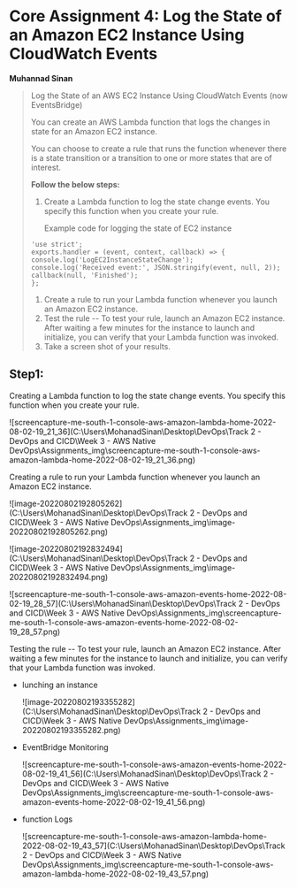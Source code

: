# Core Assignment 4: Log the State of an Amazon EC2 Instance Using CloudWatch Events

**Muhannad Sinan**





> Log the State of an AWS EC2 Instance Using CloudWatch Events (now EventsBridge)
>
> You can create an AWS Lambda function that logs the changes in state for an Amazon EC2 instance.
>
> You can choose to create a rule that runs the function whenever there is a state transition or a transition to one or more states that are of interest.
>
> **Follow the below steps:**
>
> 1. Create a Lambda function to log the state change events. You specify this function when you create your rule.
>
>    Example code for logging the state of EC2 instance
>
> ```
> 'use strict';
> exports.handler = (event, context, callback) => {
> console.log('LogEC2InstanceStateChange');
> console.log('Received event:', JSON.stringify(event, null, 2));
> callback(null, 'Finished');
> };
> ```
>
> 1. Create a rule to run your Lambda function whenever you launch an Amazon EC2 instance.
> 2. Test the rule -- To test your rule, launch an Amazon EC2 instance. After waiting a few minutes for the instance to launch and initialize, you can verify that your Lambda function was invoked.
> 3. Take a screen shot of your results.

## Step1:

Creating a Lambda function to log the state change events. You specify this function when you create your rule.

![screencapture-me-south-1-console-aws-amazon-lambda-home-2022-08-02-19_21_36](C:\Users\MohanadSinan\Desktop\DevOps\Track 2 - DevOps and CICD\Week 3 - AWS Native DevOps\Assignments\_img\screencapture-me-south-1-console-aws-amazon-lambda-home-2022-08-02-19_21_36.png)

Creating a rule to run your Lambda function whenever you launch an Amazon EC2 instance.

![image-20220802192805262](C:\Users\MohanadSinan\Desktop\DevOps\Track 2 - DevOps and CICD\Week 3 - AWS Native DevOps\Assignments\_img\image-20220802192805262.png)

![image-20220802192832494](C:\Users\MohanadSinan\Desktop\DevOps\Track 2 - DevOps and CICD\Week 3 - AWS Native DevOps\Assignments\_img\image-20220802192832494.png)

![screencapture-me-south-1-console-aws-amazon-events-home-2022-08-02-19_28_57](C:\Users\MohanadSinan\Desktop\DevOps\Track 2 - DevOps and CICD\Week 3 - AWS Native DevOps\Assignments\_img\screencapture-me-south-1-console-aws-amazon-events-home-2022-08-02-19_28_57.png)

Testing the rule -- To test your rule, launch an Amazon EC2 instance. After waiting a few minutes for the instance to launch and initialize, you can verify that your Lambda function was invoked.

- lunching an instance 

  ![image-20220802193355282](C:\Users\MohanadSinan\Desktop\DevOps\Track 2 - DevOps and CICD\Week 3 - AWS Native DevOps\Assignments\_img\image-20220802193355282.png)

- EventBridge Monitoring

  ![screencapture-me-south-1-console-aws-amazon-events-home-2022-08-02-19_41_56](C:\Users\MohanadSinan\Desktop\DevOps\Track 2 - DevOps and CICD\Week 3 - AWS Native DevOps\Assignments\_img\screencapture-me-south-1-console-aws-amazon-events-home-2022-08-02-19_41_56.png)

- function Logs

  ![screencapture-me-south-1-console-aws-amazon-lambda-home-2022-08-02-19_43_57](C:\Users\MohanadSinan\Desktop\DevOps\Track 2 - DevOps and CICD\Week 3 - AWS Native DevOps\Assignments\_img\screencapture-me-south-1-console-aws-amazon-lambda-home-2022-08-02-19_43_57.png)